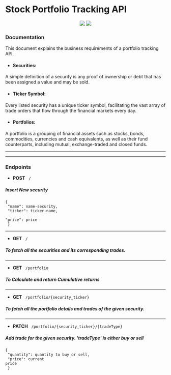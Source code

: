 # Stock Portfolio Tracking API


<p align="center">
<img src="https://img.shields.io/badge/made by-udbhavpushkar-green">
<img src="https://img.shields.io/badge/PRs-welcome-yellow">
</p>


### Documentation


This document explains the business requirements of a portfolio tracking API.

- #### Securities: 
A simple definition of a security is any proof of ownership or debt that has been
assigned a value and may be sold.

- #### Ticker Symbol: 
Every listed security has a unique ticker symbol, facilitating the vast array of
trade orders that flow through the financial markets every day.

- #### Portfolios: 
A portfolio is a grouping of financial assets such as stocks, bonds, commodities,
currencies and cash equivalents, as well as their fund counterparts, including mutual,
exchange-traded and closed funds.



***
***

### Endpoints

- <p><strong>POST</strong> <code> / </code> </p>
##### Insert New security
<code>{<br> "name": name-security,<br>
    "ticker": ticker-name,<br>
    "price": price<br>
}</code>

***
- <p><strong>GET</strong> <code> / </code> </p>
##### To fetch all the securities and its corresponding trades.

***
- <p><strong>GET</strong> <code> /portfolio </code> </p>
##### To Calculate and return Cumulative returns


***
- <p><strong>GET</strong> <code> /portfolio/{security_ticker} </code> </p>
##### To fetch all the portfolio details and trades of the given security.

***
- <p><strong>PATCH</strong> <code> /portfolio/{security_ticker}/{tradeType} </code> </p>
##### Add trade for the given security. 'tradeType' is either buy or sell
<code>{<br> "quantity": quantity to buy or sell,<br>
    "price": current price<br>
}</code>